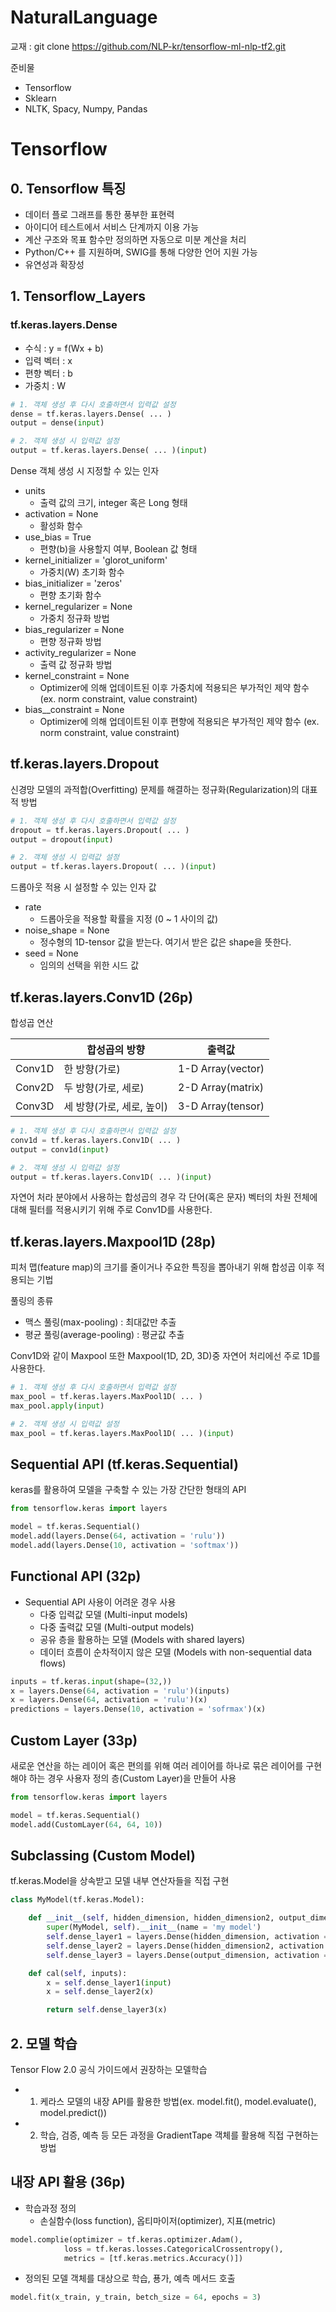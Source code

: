 # NaturalLanguage
교재 : git clone https://github.com/NLP-kr/tensorflow-ml-nlp-tf2.git

준비물
- Tensorflow
- Sklearn
- NLTK, Spacy, Numpy, Pandas

# Tensorflow

## 0. Tensorflow 특징
- 데이터 플로 그래프를 통한 풍부한 표현력
- 아이디어 테스트에서 서비스 단계까지 이용 가능
- 계산 구조와 목표 함수만 정의하면 자동으로 미분 계산을 처리
- Python/C++ 를 지원하며, SWIG를 통해 다양한 언어 지원 가능
- 유연성과 확장성

## 1. Tensorflow_Layers

### tf.keras.layers.Dense
- 수식 : y = f(Wx + b)
- 입력 벡터 : x
- 편향 벡터 : b
- 가중치 : W

```python
# 1. 객체 생성 후 다시 호출하면서 입력값 설정
dense = tf.keras.layers.Dense( ... )
output = dense(input)

# 2. 객체 생성 시 입력값 설정
output = tf.keras.layers.Dense( ... )(input)
```

Dense 객체 생성 시 지정할 수 있는 인자
- units
    - 출력 값의 크기, integer 혹은 Long 형태
- activation = None
    - 활성화 함수
- use_bias = True
    - 편향(b)을 사용할지 여부, Boolean 값 형태
- kernel_initializer = 'glorot_uniform'
    - 가중치(W) 초기화 함수
- bias_initializer = 'zeros'
    - 편향 초기화 함수
- kernel_regularizer = None
    - 가중치 정규화 방법
- bias_regularizer = None
    - 편향 정규화 방법
- activity_regularizer = None
    - 출력 값 정규화 방법
- kernel_constraint = None
    - Optimizer에 의해 업데이트된 이후 가중치에 적용되은 부가적인 제약 함수 (ex. norm constraint, value constraint)
- bias__constraint = None
    - Optimizer에 의해 업데이트된 이후 편향에 적용되은 부가적인 제약 함수 (ex. norm constraint, value constraint)

## tf.keras.layers.Dropout
신경망 모델의 과적합(Overfitting) 문제를 해결하는 정규화(Regularization)의 대표적 방법

```python
# 1. 객체 생성 후 다시 호출하면서 입력값 설정
dropout = tf.keras.layers.Dropout( ... )
output = dropout(input)

# 2. 객체 생성 시 입력값 설정
output = tf.keras.layers.Dropout( ... )(input)
```

드롭아웃 적용 시 설정할 수 있는 인자 값
- rate
    - 드롭아웃을 적용할 확률을 지정 (0 ~ 1 사이의 값)
- noise_shape = None
    - 정수형의 1D-tensor 값을 받는다. 여기서 받은 값은 shape을 뜻한다.
- seed = None
    - 임의의 선택을 위한 시드 값

## tf.keras.layers.Conv1D (26p)
합성곱 연산

| |합성곱의 방향|출력값|
|------|---|---|
|Conv1D|한 방향(가로)|1-D Array(vector)|
|Conv2D|두 방향(가로, 세로)|2-D Array(matrix)|
|Conv3D|세 방향(가로, 세로, 높이)|3-D Array(tensor)|

```python
# 1. 객체 생성 후 다시 호출하면서 입력값 설정
conv1d = tf.keras.layers.Conv1D( ... )
output = conv1d(input)

# 2. 객체 생성 시 입력값 설정
output = tf.keras.layers.Conv1D( ... )(input)
```

자연어 처라 분야에서 사용하는 합성곱의 경우 각 단어(혹은 문자) 벡터의 차원 전체에 대해 필터를 적용시키기 위해 주로 Conv1D를 사용한다.

## tf.keras.layers.Maxpool1D (28p)
피처 맵(feature map)의 크기를 줄이거나 주요한 특징을 뽑아내기 위해 합성곱 이후 적용되는 기법

풀링의 종류
- 맥스 풀링(max-pooling) : 최대값만 추출
- 평균 풀링(average-pooling) : 평균값 추출

Conv1D와 같이 Maxpool 또한 Maxpool(1D, 2D, 3D)중 자연어 처리에선 주로 1D를 사용한다.

```python
# 1. 객체 생성 후 다시 호출하면서 입력값 설정
max_pool = tf.keras.layers.MaxPool1D( ... )
max_pool.apply(input)

# 2. 객체 생성 시 입력값 설정
max_pool = tf.keras.layers.MaxPool1D( ... )(input)
```

## Sequential API (tf.keras.Sequential)
keras를 활용하여 모델을 구축할 수 있는 가장 간단한 형태의 API
```python
from tensorflow.keras import layers

model = tf.keras.Sequential()
model.add(layers.Dense(64, activation = 'rulu'))
model.add(layers.Dense(10, activation = 'softmax'))
```

## Functional API (32p)
- Sequential API 사용이 어려운 경우 사용
    - 다중 입력값 모델 (Multi-input models)
    - 다중 출력값 모델 (Multi-output models)
    - 공유 층을 활용하는 모델 (Models with shared layers)
    - 데이터 흐름이 순차적이지 않은 모델 (Models with non-sequential data flows)

```python
inputs = tf.keras.input(shape=(32,))
x = layers.Dense(64, activation = 'rulu')(inputs)
x = layers.Dense(64, activation = 'rulu')(x)
predictions = layers.Dense(10, activation = 'sofrmax')(x)
```

## Custom Layer (33p)
새로운 연산을 하는 레이어 혹은 편의를 위해 여러 레이어를 하나로 묶은 레이어를 구현해야 하는 경우 사용자 정의 층(Custom Layer)을 만들어 사용
```python
from tensorflow.keras import layers

model = tf.keras.Sequential()
model.add(CustomLayer(64, 64, 10))
```

## Subclassing (Custom Model)
tf.keras.Model을 상속받고 모델 내부 연산자들을 직접 구현
```python
class MyModel(tf.keras.Model):

    def __init__(self, hidden_dimension, hidden_dimension2, output_dimension):
        super(MyModel, self).__init__(name = 'my model')
        self.dense_layer1 = layers.Dense(hidden_dimension, activation = 'relu')
        self.dense_layer2 = layers.Dense(hidden_dimension2, activation = 'relu')
        self.dense_layer3 = layers.Dense(output_dimension, activation = 'softmax')

    def cal(self, inputs):
        x = self.dense_layer1(input)
        x = self.dense_layer2(x)

        return self.dense_layer3(x)
```

## 2. 모델 학습
Tensor Flow 2.0 공식 가이드에서 권장하는 모델학습

- 1. 케라스 모델의 내장 API를 활용한 방법(ex. model.fit(), model.evaluate(), model.predict())
- 2. 학습, 검증, 예측 등 모든 과정을 GradientTape 객체를 활용해 직접 구현하는 방법

## 내장 API 활용 (36p)
- 학습과정 정의
    - 손실함수(loss function), 옵티마이저(optimizer), 지표(metric)
```python
model.complie(optimizer = tf.keras.optimizer.Adam(),
            loss = tf.keras.losses.CategoricalCrossentropy(),
            metrics = [tf.keras.metrics.Accuracy()])
```
- 정의된 모델 객체를 대상으로 학습, 푱가, 예측 메서드 호출
```python
model.fit(x_train, y_train, betch_size = 64, epochs = 3)
```
